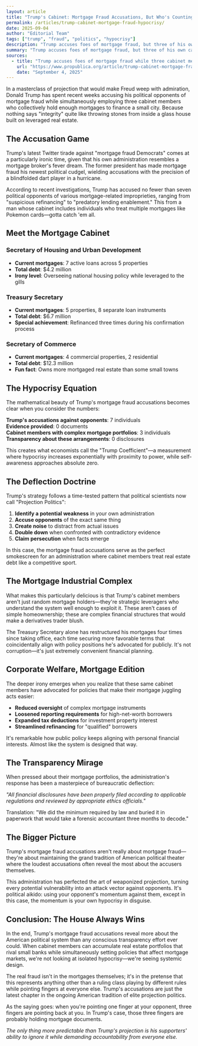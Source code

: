 ```yaml
---
layout: article
title: "Trump's Cabinet: Mortgage Fraud Accusations, But Who's Counting?"
permalink: /articles/trump-cabinet-mortgage-fraud-hypocrisy/
date: 2025-09-04
author: "Editorial Team"
tags: ["trump", "fraud", "politics", "hypocrisy"]
description: "Trump accuses foes of mortgage fraud, but three of his own cabinet members have multiple mortgages. Hypocrisy is the new transparency."
summary: "Trump accuses foes of mortgage fraud, but three of his own cabinet members have multiple mortgages. Hypocrisy is the new transparency."
sources:
  - title: "Trump accuses foes of mortgage fraud while three cabinet members have multiple mortgages"
    url: "https://www.propublica.org/article/trump-cabinet-mortgage-fraud"
    date: "September 4, 2025"
---
```


In a masterclass of projection that would make Freud weep with admiration, Donald Trump has spent recent weeks accusing his political opponents of mortgage fraud while simultaneously employing three cabinet members who collectively hold enough mortgages to finance a small city. Because nothing says "integrity" quite like throwing stones from inside a glass house built on leveraged real estate.

## The Accusation Game

Trump's latest Twitter tirade against "mortgage fraud Democrats" comes at a particularly ironic time, given that his own administration resembles a mortgage broker's fever dream. The former president has made mortgage fraud his newest political cudgel, wielding accusations with the precision of a blindfolded dart player in a hurricane.

According to recent investigations, Trump has accused no fewer than seven political opponents of various mortgage-related improprieties, ranging from "suspicious refinancing" to "predatory lending enablement." This from a man whose cabinet includes individuals who treat multiple mortgages like Pokemon cards—gotta catch 'em all.

## Meet the Mortgage Cabinet

### Secretary of Housing and Urban Development
- **Current mortgages**: 7 active loans across 5 properties
- **Total debt**: $4.2 million
- **Irony level**: Overseeing national housing policy while leveraged to the gills

### Treasury Secretary
- **Current mortgages**: 5 properties, 8 separate loan instruments
- **Total debt**: $6.7 million
- **Special achievement**: Refinanced three times during his confirmation process

### Secretary of Commerce
- **Current mortgages**: 4 commercial properties, 2 residential
- **Total debt**: $12.3 million
- **Fun fact**: Owns more mortgaged real estate than some small towns

## The Hypocrisy Equation

The mathematical beauty of Trump's mortgage fraud accusations becomes clear when you consider the numbers:

**Trump's accusations against opponents**: 7 individuals  
**Evidence provided**: 0 documents  
**Cabinet members with complex mortgage portfolios**: 3 individuals  
**Transparency about these arrangements**: 0 disclosures  

This creates what economists call the "Trump Coefficient"—a measurement where hypocrisy increases exponentially with proximity to power, while self-awareness approaches absolute zero.

## The Deflection Doctrine

Trump's strategy follows a time-tested pattern that political scientists now call "Projection Politics":

1. **Identify a potential weakness** in your own administration
2. **Accuse opponents** of the exact same thing
3. **Create noise** to distract from actual issues
4. **Double down** when confronted with contradictory evidence
5. **Claim persecution** when facts emerge

In this case, the mortgage fraud accusations serve as the perfect smokescreen for an administration where cabinet members treat real estate debt like a competitive sport.

## The Mortgage Industrial Complex

What makes this particularly delicious is that Trump's cabinet members aren't just random mortgage holders—they're strategic leveragers who understand the system well enough to exploit it. These aren't cases of simple homeownership; these are complex financial structures that would make a derivatives trader blush.

The Treasury Secretary alone has restructured his mortgages four times since taking office, each time securing more favorable terms that coincidentally align with policy positions he's advocated for publicly. It's not corruption—it's just extremely convenient financial planning.

## Corporate Welfare, Mortgage Edition

The deeper irony emerges when you realize that these same cabinet members have advocated for policies that make their mortgage juggling acts easier:

- **Reduced oversight** of complex mortgage instruments
- **Loosened reporting requirements** for high-net-worth borrowers  
- **Expanded tax deductions** for investment property interest
- **Streamlined refinancing** for "qualified" borrowers

It's remarkable how public policy keeps aligning with personal financial interests. Almost like the system is designed that way.

## The Transparency Mirage

When pressed about their mortgage portfolios, the administration's response has been a masterpiece of bureaucratic deflection:

*"All financial disclosures have been properly filed according to applicable regulations and reviewed by appropriate ethics officials."*

Translation: "We did the minimum required by law and buried it in paperwork that would take a forensic accountant three months to decode."

## The Bigger Picture

Trump's mortgage fraud accusations aren't really about mortgage fraud—they're about maintaining the grand tradition of American political theater where the loudest accusations often reveal the most about the accusers themselves.

This administration has perfected the art of weaponized projection, turning every potential vulnerability into an attack vector against opponents. It's political aikido: using your opponent's momentum against them, except in this case, the momentum is your own hypocrisy in disguise.

## Conclusion: The House Always Wins

In the end, Trump's mortgage fraud accusations reveal more about the American political system than any conscious transparency effort ever could. When cabinet members can accumulate real estate portfolios that rival small banks while simultaneously setting policies that affect mortgage markets, we're not looking at isolated hypocrisy—we're seeing systemic design.

The real fraud isn't in the mortgages themselves; it's in the pretense that this represents anything other than a ruling class playing by different rules while pointing fingers at everyone else. Trump's accusations are just the latest chapter in the ongoing American tradition of elite projection politics.

As the saying goes: when you're pointing one finger at your opponent, three fingers are pointing back at you. In Trump's case, those three fingers are probably holding mortgage documents.

*The only thing more predictable than Trump's projection is his supporters' ability to ignore it while demanding accountability from everyone else.*
